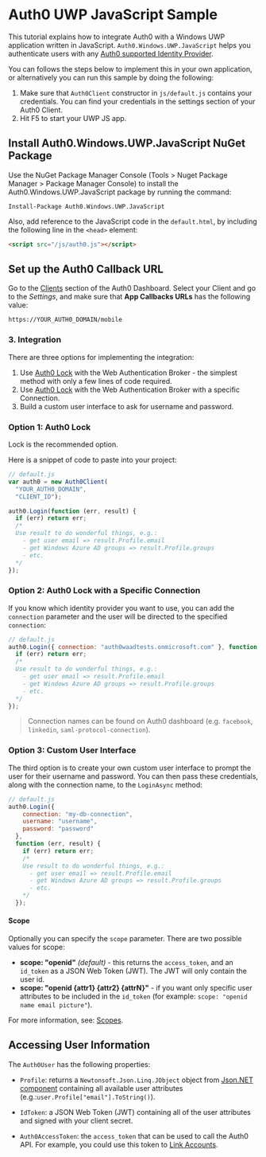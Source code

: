 ﻿# Auth0 UWP JavaScript Sample

This tutorial explains how to integrate Auth0 with a Windows UWP application written in JavaScript. `Auth0.Windows.UWP.JavaScript` helps you authenticate users with any [Auth0 supported Identity Provider](http://auth0.com/docs/identityproviders).

You can follows the steps below to implement this in your own application, or alternatively you can run this sample by doing the following:

1. Make sure that `Auth0Client` constructor in `js/default.js` contains your credentials. You can find your credentials in the settings section of your Auth0 Client.
2. Hit F5 to start your UWP JS app.

## Install Auth0.Windows.UWP.JavaScript NuGet Package

Use the NuGet Package Manager Console (Tools > Nuget Package Manager > Package Manager Console) to install the Auth0.Windows.UWP.JavaScript package by running the command:

```text
Install-Package Auth0.Windows.UWP.JavaScript
```

Also, add reference to the JavaScript code in the `default.html`, by including the following line in the `<head>` element:

```html
<script src="/js/auth0.js"></script>
```

## Set up the Auth0 Callback URL

Go to the [Clients](https://manage.auth0.com/#/clients) section of the Auth0 Dashboard. Select your Client and go to the _Settings_, and make sure that **App Callbacks URLs** has the following value:

`https://YOUR_AUTH0_DOMAIN/mobile`

### 3. Integration

There are three options for implementing the integration:

1. Use [Auth0 Lock](https://www.auth0.com/docs/libraries/lock) with the Web Authentication Broker - the simplest method with only a few lines of code required.
2. Use [Auth0 Lock](https://www.auth0.com/docs/libraries/lock) with the Web Authentication Broker with a specific Connection.
3. Build a custom user interface to ask for username and password.

### Option 1: Auth0 Lock

Lock is the recommended option.

Here is a snippet of code to paste into your project:

```javascript
// default.js
var auth0 = new Auth0Client(
  "YOUR_AUTH0_DOMAIN",
  "CLIENT_ID");

auth0.Login(function (err, result) {
  if (err) return err;
  /*
  Use result to do wonderful things, e.g.:
    - get user email => result.Profile.email
    - get Windows Azure AD groups => result.Profile.groups
    - etc.
  */
});
```

### Option 2: Auth0 Lock with a Specific Connection

If you know which identity provider you want to use, you can add the `connection` parameter and the user will be directed to the specified `connection`:

```javascript
// default.js
auth0.Login({ connection: "auth0waadtests.onmicrosoft.com" }, function (err, result) {
  if (err) return err;
  /*
  Use result to do wonderful things, e.g.:
    - get user email => result.Profile.email
    - get Windows Azure AD groups => result.Profile.groups
    - etc.
  */
});
```

> Connection names can be found on Auth0 dashboard (e.g. `facebook`, `linkedin`, `saml-protocol-connection`).

### Option 3: Custom User Interface

The third option is to create your own custom user interface to prompt the user for their username and password. You can then pass these credentials, along with the connection name, to the `LoginAsync` method:

```javascript
// default.js
auth0.Login({
    connection: "my-db-connection",
    username: "username",
    password: "password"
  },
  function (err, result) {
    if (err) return err;
    /*
    Use result to do wonderful things, e.g.:
      - get user email => result.Profile.email
      - get Windows Azure AD groups => result.Profile.groups
      - etc.
    */
  });
```

#### Scope

Optionally you can specify the `scope` parameter. There are two possible values for scope:

* __scope: "openid"__ _(default)_ - this returns the `access_token`, and an `id_token` as a JSON Web Token (JWT). The JWT will only contain the user id.
* __scope: "openid {attr1} {attr2} {attrN}"__ - if you want only specific user attributes to be included in the `id_token` (for example: `scope: "openid name email picture"`).

For more information, see: [Scopes](https://www.auth0.com/docs/scopes).

## Accessing User Information

The `Auth0User` has the following properties:

* `Profile`: returns a `Newtonsoft.Json.Linq.JObject` object from [Json.NET component](http://www.newtonsoft.com/json) containing all available user attributes (e.g.:`user.Profile["email"].ToString()`).
* `IdToken`: a JSON Web Token (JWT) containing all of the user attributes and signed with your client secret.

* `Auth0AccessToken`: the `access_token` that can be used to call the Auth0 API. For example, you could use this token to [Link Accounts](https://www.auth0.com/docs/link-accounts).
